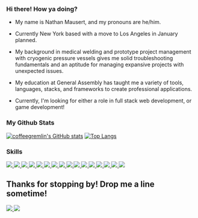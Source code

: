 
### Hi there! How ya doing?

- My name is Nathan Mausert, and my pronouns are he/him.
- Currently New York based with a move to Los Angeles in January planned.

- My background in medical welding and prototype project management with cryogenic pressure vessels gives me solid troubleshooting fundamentals and an aptitude for managing expansive projects with unexpected issues.
- My education at General Assembly has taught me a variety of tools, languages, stacks, and frameworks to create professional applications.
- Currently, I'm looking for either a role in full stack web development, or game development!

### My Github Stats
[![coffeegremlin's GitHub stats](https://github-readme-stats.vercel.app/api?username=coffeegremlin&hide=contribs,prs&show_icons=true&theme=tokyonight)](https://github.com/coffeegremlin/github-readme-stats)
[![Top Langs](https://github-readme-stats.vercel.app/api/top-langs/?username=coffeegremlin&layout=tokyonight)](https://github.com/coffeegremlin/github-readme-stats)

### Skills
<a href="#">
<img src='https://img.shields.io/badge/Windows-0078D6?style=for-the-badge&logo=windows&logoColor=white'></img>
</a>
<a href="#">
<img src='https://img.shields.io/badge/mac%20os-000000?style=for-the-badge&logo=macos&logoColor=F0F0F0'></img>
</a>
<a href="#">
<img src='https://img.shields.io/badge/html5-%23E34F26.svg?style=for-the-badge&logo=html5&logoColor=white'></img>
</a>
<a href="#">
<img src='https://img.shields.io/badge/css3-%231572B6.svg?style=for-the-badge&logo=css3&logoColor=white'></img>
</a>
<a href="#">
<img src='https://img.shields.io/badge/javascript-%23323330.svg?style=for-the-badge&logo=javascript&logoColor=%23F7DF1E'></img>
</a>
<a href="#">
<img src='https://img.shields.io/badge/MongoDB-%234ea94b.svg?style=for-the-badge&logo=mongodb&logoColor=white'></img>
</a>
<a href="#">
<img src='https://img.shields.io/badge/express.js-%23404d59.svg?style=for-the-badge&logo=express&logoColor=%2361DAFB'></img>
</a>
<a href="#">
<img src='https://img.shields.io/badge/react-%2320232a.svg?style=for-the-badge&logo=react&logoColor=%2361DAFB'></img>
</a>
<a href="#">
<img src='https://img.shields.io/badge/node.js-6DA55F?style=for-the-badge&logo=node.js&logoColor=white'></img>
</a>
<a href="#">
<img src='https://img.shields.io/badge/python-3670A0?style=for-the-badge&logo=python&logoColor=ffdd54'></img>
</a>
<a href="#">
<img src='https://img.shields.io/badge/bootstrap-%23563D7C.svg?style=for-the-badge&logo=bootstrap&logoColor=white'></img>
</a>
<a href="#">
<img src='https://img.shields.io/badge/git-%23F05033.svg?style=for-the-badge&logo=git&logoColor=white'></img>
</a>
<a href="#">
<img src='https://img.shields.io/badge/Postman-FF6C37?style=for-the-badge&logo=postman&logoColor=white'></img>
</a>
<a href="#">
<img src='https://img.shields.io/badge/heroku-%23430098.svg?style=for-the-badge&logo=heroku&logoColor=white'></img>
</a>
<a href="#">
<img src='https://img.shields.io/badge/Trello-%23026AA7.svg?style=for-the-badge&logo=Trello&logoColor=white'></img>
</a>
<a href="#">
<img src='https://img.shields.io/badge/Visual%20Studio%20Code-0078d7.svg?style=for-the-badge&logo=visual-studio-code&logoColor=white'></img>
</a>

## Thanks for stopping by! Drop me a line sometime!
<a href="mailto: natemausert@gmail.com">
<img src='https://img.shields.io/badge/Gmail-D14836?style=for-the-badge&logo=gmail&logoColor=white'></img>
</a>
<a href="https://www.linkedin.com/in/nathanmausert/">
<img src='https://img.shields.io/badge/linkedin-%230077B5.svg?style=for-the-badge&logo=linkedin&logoColor=white'></img>
</a>
